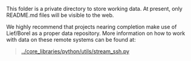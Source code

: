 This folder is a private directory to store working data. At present, only README.md files will be visible to the web.

We highly recommend that projects nearing completion make use of Lief/Borel as a proper data repository. More information on how to work with data on these remote systems can be found at:
> [../core_libraries/python/utils/stream_ssh.py](stream_ssh.py)

